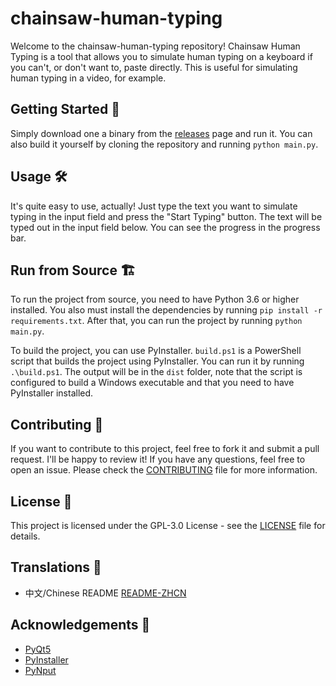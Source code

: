 # chainsaw-human-typing

Welcome to the chainsaw-human-typing repository! Chainsaw Human Typing is a tool that allows you to simulate human typing on a keyboard if you can't, or don't want to, paste directly. This is useful for simulating human typing in a video, for example.

## Getting Started 🚀

Simply download one a binary from the [releases](https://github.com/LyubomirT/chainsaw-human-typing/releases) page and run it. You can also build it yourself by cloning the repository and running `python main.py`.

## Usage 🛠

It's ️quite easy to use, actually! Just type the text you want to simulate typing in the input field and press the "Start Typing" button. The text will be typed out in the input field below. You can see the progress in the progress bar.

## Run from Source 🏗

To run the project from source, you need to have Python 3.6 or higher installed. You also must install the dependencies by running `pip install -r requirements.txt`. After that, you can run the project by running `python main.py`.

To build the project, you can use PyInstaller. `build.ps1` is a PowerShell script that builds the project using PyInstaller. You can run it by running `.\build.ps1`. The output will be in the `dist` folder, note that the script is configured to build a Windows executable and that you need to have PyInstaller installed.

## Contributing 🤝

If you want to contribute to this project, feel free to fork it and submit a pull request. I'll be happy to review it! If you have any questions, feel free to open an issue. Please check the [CONTRIBUTING](CONTRIBUTING.md) file for more information.

## License 📝

This project is licensed under the GPL-3.0 License - see the [LICENSE](LICENSE) file for details.

## Translations 🎌

- 中文/Chinese README  [README-ZHCN](https://github.com/LyubomirT/chainsaw-human-typing/readmes/README-Chinese.md) 

## Acknowledgements 🙏

- [PyQt5](https://pypi.org/project/PyQt5/)
- [PyInstaller](https://pypi.org/project/pyinstaller/)
- [PyNput](https://pypi.org/project/pynput/)
